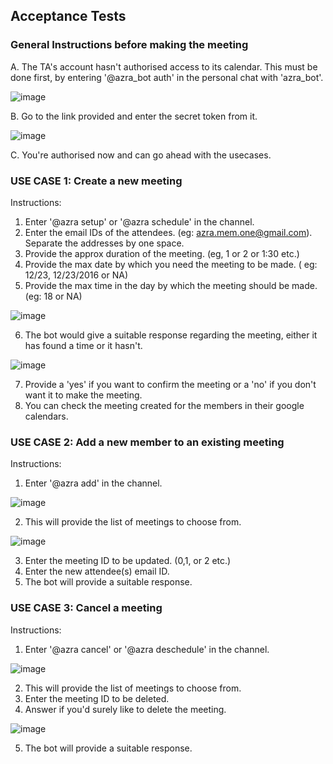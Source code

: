 ## Acceptance Tests


### General Instructions before making the meeting

A. The TA's account hasn't authorised access to its calendar. This must be done first, by entering '@azra_bot auth' in the personal chat with 'azra_bot'.

![image](https://github.ncsu.edu/gverma/Azra_MeetingBot/blob/master/images/Screen%20Shot%202016-11-29%20at%207.18.51%20PM.png "one")

B. Go to the link provided and enter the secret token from it.

![image](https://github.ncsu.edu/gverma/Azra_MeetingBot/blob/master/images/Screen%20Shot%202016-11-29%20at%207.19.12%20PM.png "two")

C. You're authorised now and can go ahead with the usecases.


### USE CASE 1: Create a new meeting


Instructions:

1. Enter '@azra setup' or '@azra schedule' in the channel.
2. Enter the email IDs of the attendees. (eg: azra.mem.one@gmail.com). Separate the addresses by one space.
3. Provide the approx duration of the meeting. (eg, 1 or 2 or 1:30 etc.)
4. Provide the max date by which you need the meeting to be made. ( eg: 12/23, 12/23/2016 or NA)
5. Provide the max time in the day by which the meeting should be made. (eg: 18 or NA)

![image](https://github.ncsu.edu/gverma/Azra_MeetingBot/blob/master/images/Screen%20Shot%202016-11-29%20at%207.19.55%20PM.png "three")

6. The bot would give a suitable response regarding the meeting, either it has found a time or it hasn't.

![image](https://github.ncsu.edu/gverma/Azra_MeetingBot/blob/master/images/Screen%20Shot%202016-11-29%20at%207.20.20%20PM.png "four")

7. Provide a 'yes' if you want to confirm the meeting or a 'no' if you don't want it to make the meeting.
8. You can check the meeting created for the members in their google calendars.


### USE CASE 2: Add a new member to an existing meeting

Instructions:

1. Enter '@azra add' in the channel.

![image](https://github.ncsu.edu/gverma/Azra_MeetingBot/blob/master/images/Screen%20Shot%202016-11-29%20at%207.20.42%20PM.png "five")

2. This will provide the list of meetings to choose from.

![image](https://github.ncsu.edu/gverma/Azra_MeetingBot/blob/master/images/Screen%20Shot%202016-11-29%20at%207.21.03%20PM.png "six")

3. Enter the meeting ID to be updated. (0,1, or 2 etc.)
4. Enter the new attendee(s) email ID.
5. The bot will provide a suitable response.


### USE CASE 3: Cancel a meeting

Instructions:

1. Enter '@azra cancel' or '@azra deschedule' in the channel.

![image](https://github.ncsu.edu/gverma/Azra_MeetingBot/blob/master/images/Screen%20Shot%202016-11-29%20at%207.21.28%20PM.png "seven")

2. This will provide the list of meetings to choose from.
3. Enter the meeting ID to be deleted.
4. Answer if you'd surely like to delete the meeting.

![image](https://github.ncsu.edu/gverma/Azra_MeetingBot/blob/master/images/Screen%20Shot%202016-11-29%20at%207.21.48%20PM.png "eight")

5. The bot will provide a suitable response.


